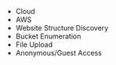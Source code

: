 - Cloud
- AWS
- Website Structure Discovery
- Bucket Enumeration
- File Upload
- Anonymous/Guest Access